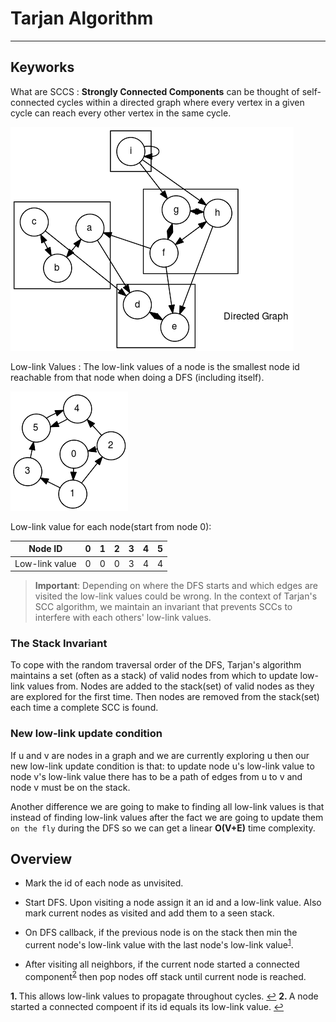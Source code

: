#  Tarjan Algorithm
  
  
***
  
##  Keyworks
  
  
What are SCCS
: **Strongly Connected Components** can be thought of self-connected cycles within a directed graph where every vertex in a given cycle can reach every other vertex in the same cycle.
  

![](../assets/fd126763de1bc63208bac44979efdd8f0.png?0.6732429497761605)  
  
Low-link Values
: The low-link values of a node is the smallest node id reachable from that node when doing a DFS (including itself).
  

![](../assets/fd126763de1bc63208bac44979efdd8f1.png?0.2068028530714916)  
  
Low-link value for each node(start from node 0):
  
| Node ID         | 0  | 1  | 2  | 3  | 4  | 5  |
| -------------   | -- | -- | -- | -- | -- | -- |
| Low-link value  | 0  | 0  | 0  | 3  | 4  | 4  |
  
>**Important**: Depending on where the DFS starts and which edges are visited the low-link values could be wrong. In the context of Tarjan's SCC algorithm, we maintain an invariant that prevents SCCs to interfere with each others' low-link values.
  
###  The Stack Invariant
  
  
To cope with the random traversal order of the DFS, Tarjan's algorithm maintains a set (often as a stack) of valid nodes from which to update low-link values from. Nodes are added to the stack(set) of valid nodes as they are explored for the first time. Then nodes are removed from the stack(set) each time a complete SCC is found.  
  
###  New low-link update condition
  
  
If u and v are nodes in a graph and we are currently exploring u then our new low-link update condition is that: to update node u's low-link value to node v's low-link value there has to be a path of edges from u to v and node v must be on the stack.
  
Another difference we are going to make to finding all low-link values is that instead of finding low-link values after the fact we are going to update them `on the fly` during the DFS so we can get a linear **O(V+E)** time complexity.
  
##  Overview
  
  
- Mark the id of each node as unvisited.
  
- Start DFS. Upon visiting a node assign it an id and a low-link value. Also mark current nodes as visited and add them to a seen stack.
  
- On DFS callback, if the previous node is on the stack then min the current node's low-link value with the last node's low-link value<sup id="a1">[1](#f1 )</sup>.
  
- After visiting all neighbors, if the current node started a connected component<sup id="a2">[2](#f2 )</sup> then pop nodes off stack until current node is reached.
  
<b id="f1">1. </b> This allows low-link values to propagate throughout cycles. [↩](#a1 )
<b id="f2">2. </b> A node started a connected compoent if its id equals its low-link value. [↩](#a2 )
  
  
  